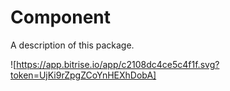 # Component

A description of this package.

![https://app.bitrise.io/app/c2108dc4ce5c4f1f.svg?token=UjKi9rZpgZCoYnHEXhDobA]
